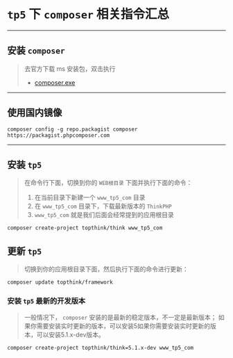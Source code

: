 # `tp5` 下 `composer` 相关指令汇总

---

## 安装 `composer`
> 去官方下载 ms 安装包，双击执行
> - [composer.exe](https://getcomposer.org/Composer-Setup.exe "点击下载composer.exe")

---

## 使用国内镜像

```shell
composer config -g repo.packagist composer https://packagist.phpcomposer.com
```

---

## 安装 `tp5`
> 在命令行下面，切换到你的 `WEB根目录` 下面并执行下面的命令：
> 1. 在当前目录下新建一个 `www_tp5_com` 目录
> 2. 在 `www_tp5_com` 目录下，下载最新版本的 `ThinkPHP`
> 3. `www_tp5_com` 就是我们后面会经常提到的应用根目录

```shell
composer create-project topthink/think www_tp5_com
```

## 更新 `tp5`
> 切换到你的应用根目录下面，然后执行下面的命令进行更新：

```shell
composer update topthink/framework
```

### 安装 `tp5` 最新的开发版本
> 一般情况下， `composer` 安装的是最新的稳定版本，不一定是最新版本；
> 如果你需要安装实时更新的版本，可以安装5如果你需要安装实时更新的版本，可以安装5.1.x-dev版本。

```shell
composer create-project topthink/think=5.1.x-dev www_tp5_com
```
